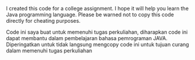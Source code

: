 I created this code for a college assignment. I hope it will help you learn the Java programming language. Please be warned not to copy this code directly for cheating purposes.

Code ini saya buat untuk memenuhi tugas perkuliahan, diharapkan code ini dapat membantu dalam pembelajaran bahasa pemrograman JAVA. Diperingatkan untuk tidak langsung mengcopy code ini untuk tujuan curang dalam memenuhi tugas perkuliahan
